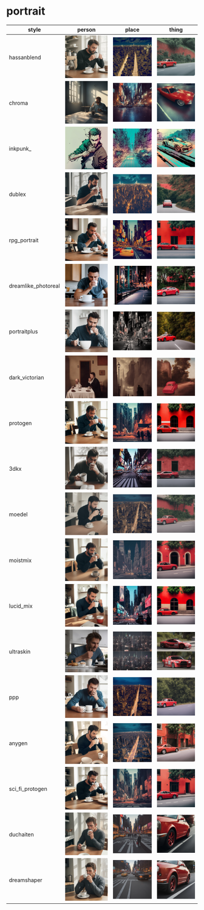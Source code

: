 # portrait

| style | person | place | thing |
| --- | --- | --- | --- |
| hassanblend | ![](/images/hassanblend_person.webp?raw=true) | ![](/images/hassanblend_place.webp?raw=true) | ![](/images/hassanblend_thing.webp?raw=true) |
| chroma | ![](/images/chroma_person.webp?raw=true) | ![](/images/chroma_place.webp?raw=true) | ![](/images/chroma_thing.webp?raw=true) |
| inkpunk_ | ![](/images/inkpunk__person.webp?raw=true) | ![](/images/inkpunk__place.webp?raw=true) | ![](/images/inkpunk__thing.webp?raw=true) |
| dublex | ![](/images/dublex_person.webp?raw=true) | ![](/images/dublex_place.webp?raw=true) | ![](/images/dublex_thing.webp?raw=true) |
| rpg_portrait | ![](/images/rpg_portrait_person.webp?raw=true) | ![](/images/rpg_portrait_place.webp?raw=true) | ![](/images/rpg_portrait_thing.webp?raw=true) |
| dreamlike_photoreal | ![](/images/dreamlike_photoreal_person.webp?raw=true) | ![](/images/dreamlike_photoreal_place.webp?raw=true) | ![](/images/dreamlike_photoreal_thing.webp?raw=true) |
| portraitplus | ![](/images/portraitplus_person.webp?raw=true) | ![](/images/portraitplus_place.webp?raw=true) | ![](/images/portraitplus_thing.webp?raw=true) |
| dark_victorian | ![](/images/dark_victorian_person.webp?raw=true) | ![](/images/dark_victorian_place.webp?raw=true) | ![](/images/dark_victorian_thing.webp?raw=true) |
| protogen | ![](/images/protogen_person.webp?raw=true) | ![](/images/protogen_place.webp?raw=true) | ![](/images/protogen_thing.webp?raw=true) |
| 3dkx | ![](/images/3dkx_person.webp?raw=true) | ![](/images/3dkx_place.webp?raw=true) | ![](/images/3dkx_thing.webp?raw=true) |
| moedel | ![](/images/moedel_person.webp?raw=true) | ![](/images/moedel_place.webp?raw=true) | ![](/images/moedel_thing.webp?raw=true) |
| moistmix | ![](/images/moistmix_person.webp?raw=true) | ![](/images/moistmix_place.webp?raw=true) | ![](/images/moistmix_thing.webp?raw=true) |
| lucid_mix | ![](/images/lucid_mix_person.webp?raw=true) | ![](/images/lucid_mix_place.webp?raw=true) | ![](/images/lucid_mix_thing.webp?raw=true) |
| ultraskin | ![](/images/ultraskin_person.webp?raw=true) | ![](/images/ultraskin_place.webp?raw=true) | ![](/images/ultraskin_thing.webp?raw=true) |
| ppp | ![](/images/ppp_person.webp?raw=true) | ![](/images/ppp_place.webp?raw=true) | ![](/images/ppp_thing.webp?raw=true) |
| anygen | ![](/images/anygen_person.webp?raw=true) | ![](/images/anygen_place.webp?raw=true) | ![](/images/anygen_thing.webp?raw=true) |
| sci_fi_protogen | ![](/images/sci_fi_protogen_person.webp?raw=true) | ![](/images/sci_fi_protogen_place.webp?raw=true) | ![](/images/sci_fi_protogen_thing.webp?raw=true) |
| duchaiten | ![](/images/duchaiten_person.webp?raw=true) | ![](/images/duchaiten_place.webp?raw=true) | ![](/images/duchaiten_thing.webp?raw=true) |
| dreamshaper | ![](/images/dreamshaper_person.webp?raw=true) | ![](/images/dreamshaper_place.webp?raw=true) | ![](/images/dreamshaper_thing.webp?raw=true) |
